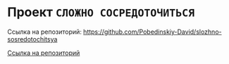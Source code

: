 # Проект `СЛОЖНО СОСРЕДОТОЧИТЬСЯ`

Ссылка на репозиторий: https://github.com/Pobedinskiy-David/slozhno-sosredotochitsya

[Ссылка на репозиторий](https://github.com/Pobedinskiy-David/slozhno-sosredotochitsya)
